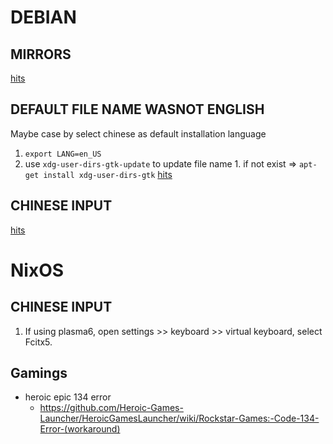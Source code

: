 # DEBIAN

## MIRRORS 

  [hits](https://help.mirrorz.org/debian/)

## DEFAULT FILE NAME WASNOT ENGLISH

  Maybe case by select chinese as default installation language

  1. `export LANG=en_US`
  2. use `xdg-user-dirs-gtk-update` to update file name
    1. if not exist => `apt-get install xdg-user-dirs-gtk` [hits](https://command-not-found.com/xdg-user-dirs-gtk-update)

## CHINESE INPUT
  [hits](https://wiki.debian.org/zh_CN/I18n/Fcitx5)

# NixOS

## CHINESE INPUT

  1. If using plasma6, open settings >> keyboard >> virtual keyboard, select Fcitx5.

## Gamings

- heroic epic 134 error
  - https://github.com/Heroic-Games-Launcher/HeroicGamesLauncher/wiki/Rockstar-Games:-Code-134-Error-(workaround)
 
